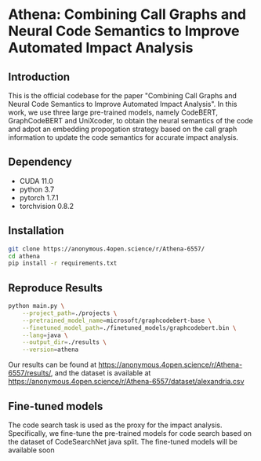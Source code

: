 # Athena: Combining Call Graphs and Neural Code Semantics to Improve Automated Impact Analysis

## Introduction
This is the official codebase for the paper "Combining Call Graphs and Neural Code Semantics to Improve Automated Impact Analysis". In this work, we use three large pre-trained models, namely CodeBERT, GraphCodeBERT and UniXcoder, to obtain the neural semantics of the code and adpot an embedding propogation strategy based on the call graph information to update the code semantics for accurate impact analysis.

## Dependency
- CUDA 11.0
- python 3.7
- pytorch 1.7.1
- torchvision 0.8.2


## Installation

```bash
git clone https://anonymous.4open.science/r/Athena-6557/
cd athena
pip install -r requirements.txt
```

## Reproduce Results

```bash
python main.py \
    --project_path=./projects \
    --pretrained_model_name=microsoft/graphcodebert-base \
    --finetuned_model_path=./finetuned_models/graphcodebert.bin \
    --lang=java \
    --output_dir=./results \
    --version=athena
```

Our results can be found at https://anonymous.4open.science/r/Athena-6557/results/, and the dataset is available at https://anonymous.4open.science/r/Athena-6557/dataset/alexandria.csv


## Fine-tuned models
The code search task is used as the proxy for the impact analysis. Specifically, we fine-tune the pre-trained models for code search based on the dataset of CodeSearchNet java split. The fine-tuned models will be available soon

